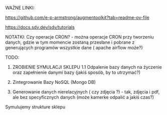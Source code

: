 WAŻNE LINKI:  
<!-- Do generowania danych niestrukturalnych -->
https://github.com/e-p-armstrong/augmentoolkit?tab=readme-ov-file
<!-- Do tworzenia danych strukturalnych (tabel) -->
https://docs.sdv.dev/sdv/tutorials

NOTATKI:
Czy operacje CRON? - można operacje CRON przy tworzeniu danych, gdzie w tym momencie zostaną przesłane i pobrane z generujących programów wszystkie dane ( apache airflow może?)



TODO:  
1. ZROBIENIE SYMULACJI SKLEPU
    1.1 Odpalenie bazy danych na życzenie oraz zapełnienie danymi bazy (jakiś sposób, by to utrzymać?)
    
2. Zintegrowanie Bazy NoSQL (Mongo DB)


4. Generowanie danych nierelacyjnych ( czy zdjęcia ?) - tak, zdjęcia i pdf, ale bez specyficznych danych (może kamerke odpalić a jakiś czas?)


<!-- STRUKTURA SKLEPU -->
Symulujemy strukture sklepu